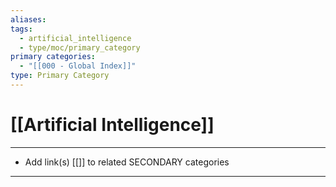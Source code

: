 ```yaml
---
aliases:
tags:
  - artificial_intelligence
  - type/moc/primary_category
primary categories:
  - "[[000 - Global Index]]"
type: Primary Category
---
```

# [[Artificial Intelligence]]

***

* Add link(s) [[]] to related SECONDARY categories

***


